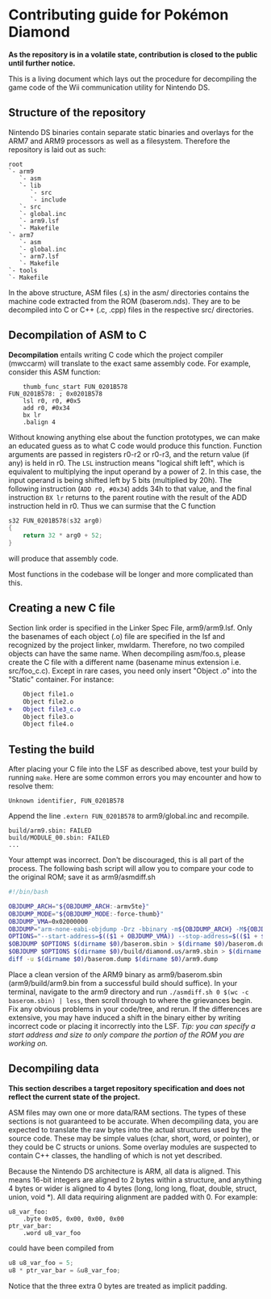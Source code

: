 # Contributing guide for Pokémon Diamond

**As the repository is in a volatile state, contribution is closed to the public until further notice.**

This is a living document which lays out the procedure for decompiling the game code of the Wii communication utility for Nintendo DS.

## Structure of the repository

Nintendo DS binaries contain separate static binaries and overlays for the ARM7 and ARM9 processors as well as a filesystem. Therefore the repository is laid out as such:

```
root
`- arm9
   `- asm
   `- lib
      `- src
      `- include
   `- src
   `- global.inc
   `- arm9.lsf
   `- Makefile
`- arm7
   `- asm
   `- global.inc
   `- arm7.lsf
   `- Makefile
`- tools
`- Makefile
```

In the above structure, ASM files (.s) in the asm/ directories contains the machine code extracted from the ROM (baserom.nds). They are to be decompiled into C or C++ (.c, .cpp) files in the respective src/ directories. 

## Decompilation of ASM to C

**Decompilation** entails writing C code which the project compiler (mwccarm) will translate to the exact same assembly code. For example, consider this ASM function:

```armasm
    thumb_func_start FUN_0201B578
FUN_0201B578: ; 0x0201B578
    lsl r0, r0, #0x5
    add r0, #0x34
    bx lr
    .balign 4
```

Without knowing anything else about the function prototypes, we can make an educated guess as to what C code would produce this function. Function arguments are passed in registers r0-r2 or r0-r3, and the return value (if any) is held in r0. The `LSL` instruction means "logical shift left", which is equivalent to multiplying the input operand by a power of 2. In this case, the input operand is being shifted left by 5 bits (multiplied by 20h). The following instruction (`ADD r0, #0x34`) adds 34h to that value, and the final instruction `BX lr` returns to the parent routine with the result of the ADD instruction held in r0. Thus we can surmise that the C function
```c
s32 FUN_0201B578(s32 arg0)
{
    return 32 * arg0 + 52;
}
```
will produce that assembly code.

Most functions in the codebase will be longer and more complicated than this.

## Creating a new C file

Section link order is specified in the Linker Spec File, arm9/arm9.lsf. Only the basenames of each object (.o) file are specified in the lsf and recognized by the project linker, mwldarm. Therefore, no two compiled objects can have the same name. When decompiling asm/foo.s, please create the C file with a different name (basename minus extension i.e. src/foo_c.c). Except in rare cases, you need only insert "Object <basename>.o" into the "Static" container. For instance:
```diff
    Object file1.o
    Object file2.o
+   Object file3_c.o
    Object file3.o
    Object file4.o
```

## Testing the build

After placing your C file into the LSF as described above, test your build by running `make`. Here are some common errors you may encounter and how to resolve them:

    Unknown identifier, FUN_0201B578

Append the line `.extern FUN_0201B578` to arm9/global.inc and recompile.

    build/arm9.sbin: FAILED
    build/MODULE_00.sbin: FAILED
    ...

Your attempt was incorrect. Don't be discouraged, this is all part of the process. The following bash script will allow you to compare your code to the original ROM; save it as arm9/asmdiff.sh

```bash
#!/bin/bash

OBJDUMP_ARCH="${OBJDUMP_ARCH:-armv5te}"
OBJDUMP_MODE="${OBJDUMP_MODE:-force-thumb}"
OBJDUMP_VMA=0x02000000
OBJDUMP="arm-none-eabi-objdump -Drz -bbinary -m${OBJDUMP_ARCH} -M${OBJDUMP_MODE} --adjust-vma=$((OBJDUMP_VMA))"
OPTIONS="--start-address=$(($1 + OBJDUMP_VMA)) --stop-address=$(($1 + $2 + OBJDUMP_VMA))"
$OBJDUMP $OPTIONS $(dirname $0)/baserom.sbin > $(dirname $0)/baserom.dump || exit 1
$OBJDUMP $OPTIONS $(dirname $0)/build/diamond.us/arm9.sbin > $(dirname $0)/arm9.dump
diff -u $(dirname $0)/baserom.dump $(dirname $0)/arm9.dump
```
Place a clean version of the ARM9 binary as arm9/baserom.sbin (arm9/build/arm9.bin from a successful build should suffice). In your terminal, navigate to the arm9 directory and run `./asmdiff.sh 0 $(wc -c baserom.sbin) | less`, then scroll through to where the grievances begin. Fix any obvious problems in your code/tree, and rerun. If the differences are extensive, you may have induced a shift in the binary either by writing incorrect code or placing it incorrectly into the LSF.  *Tip: you can specify a start address and size to only compare the portion of the ROM you are working on.*

## Decompiling data

**This section describes a target repository specification and does not reflect the current state of the project.**

ASM files may own one or more data/RAM sections. The types of these sections is not guaranteed to be accurate. When decompiling data, you are expected to translate the raw bytes into the actual structures used by the source code. These may be simple values (char, short, word, or pointer), or they could be C structs or unions. Some overlay modules are suspected to contain C++ classes, the handling of which is not yet described.

Because the Nintendo DS architecture is ARM, all data is aligned. This means 16-bit integers are aligned to 2 bytes within a structure, and anything 4 bytes or wider is aligned to 4 bytes (long, long long, float, double, struct, union, void *). All data requiring alignment are padded with 0. For example:
```armasm
u8_var_foo:
    .byte 0x05, 0x00, 0x00, 0x00
ptr_var_bar:
    .word u8_var_foo
```
could have been compiled from
```c
u8 u8_var_foo = 5;
u8 * ptr_var_bar = &u8_var_foo;
```
Notice that the three extra 0 bytes are treated as implicit padding.
